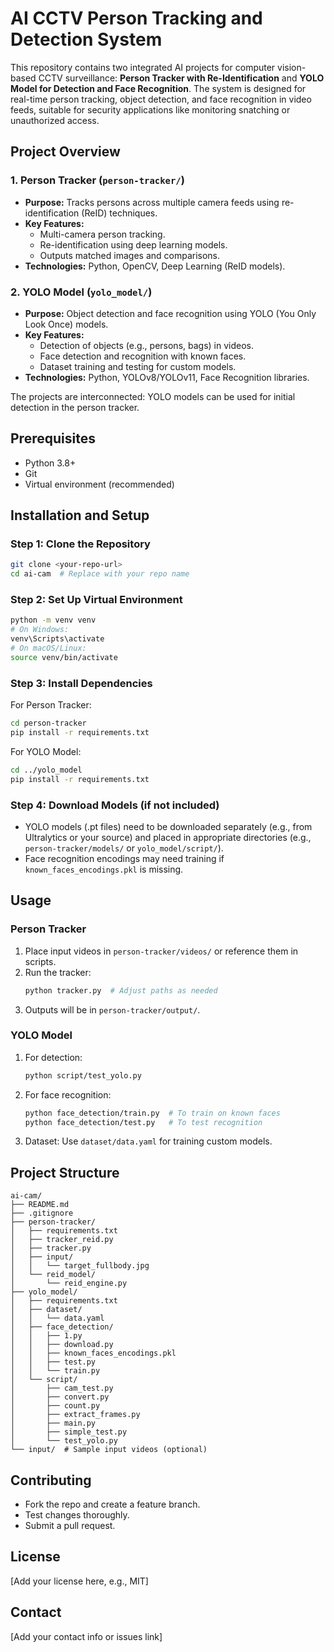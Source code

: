 # AI CCTV Person Tracking and Detection System

This repository contains two integrated AI projects for computer vision-based CCTV surveillance: **Person Tracker with Re-Identification** and **YOLO Model for Detection and Face Recognition**. The system is designed for real-time person tracking, object detection, and face recognition in video feeds, suitable for security applications like monitoring snatching or unauthorized access.

## Project Overview

### 1. Person Tracker (`person-tracker/`)
- **Purpose:** Tracks persons across multiple camera feeds using re-identification (ReID) techniques.
- **Key Features:**
  - Multi-camera person tracking.
  - Re-identification using deep learning models.
  - Outputs matched images and comparisons.
- **Technologies:** Python, OpenCV, Deep Learning (ReID models).

### 2. YOLO Model (`yolo_model/`)
- **Purpose:** Object detection and face recognition using YOLO (You Only Look Once) models.
- **Key Features:**
  - Detection of objects (e.g., persons, bags) in videos.
  - Face detection and recognition with known faces.
  - Dataset training and testing for custom models.
- **Technologies:** Python, YOLOv8/YOLOv11, Face Recognition libraries.

The projects are interconnected: YOLO models can be used for initial detection in the person tracker.

## Prerequisites
- Python 3.8+
- Git
- Virtual environment (recommended)

## Installation and Setup

### Step 1: Clone the Repository
```bash
git clone <your-repo-url>
cd ai-cam  # Replace with your repo name
```

### Step 2: Set Up Virtual Environment
```bash
python -m venv venv
# On Windows:
venv\Scripts\activate
# On macOS/Linux:
source venv/bin/activate
```

### Step 3: Install Dependencies
For Person Tracker:
```bash
cd person-tracker
pip install -r requirements.txt
```

For YOLO Model:
```bash
cd ../yolo_model
pip install -r requirements.txt
```

### Step 4: Download Models (if not included)
- YOLO models (.pt files) need to be downloaded separately (e.g., from Ultralytics or your source) and placed in appropriate directories (e.g., `person-tracker/models/` or `yolo_model/script/`).
- Face recognition encodings may need training if `known_faces_encodings.pkl` is missing.

## Usage

### Person Tracker
1. Place input videos in `person-tracker/videos/` or reference them in scripts.
2. Run the tracker:
   ```bash
   python tracker.py  # Adjust paths as needed
   ```
3. Outputs will be in `person-tracker/output/`.

### YOLO Model
1. For detection:
   ```bash
   python script/test_yolo.py
   ```
2. For face recognition:
   ```bash
   python face_detection/train.py  # To train on known faces
   python face_detection/test.py   # To test recognition
   ```
3. Dataset: Use `dataset/data.yaml` for training custom models.

## Project Structure
```
ai-cam/
├── README.md
├── .gitignore
├── person-tracker/
│   ├── requirements.txt
│   ├── tracker_reid.py
│   ├── tracker.py
│   ├── input/
│   │   └── target_fullbody.jpg
│   └── reid_model/
│       └── reid_engine.py
├── yolo_model/
│   ├── requirements.txt
│   ├── dataset/
│   │   └── data.yaml
│   ├── face_detection/
│   │   ├── 1.py
│   │   ├── download.py
│   │   ├── known_faces_encodings.pkl
│   │   ├── test.py
│   │   └── train.py
│   └── script/
│       ├── cam_test.py
│       ├── convert.py
│       ├── count.py
│       ├── extract_frames.py
│       ├── main.py
│       ├── simple_test.py
│       └── test_yolo.py
└── input/  # Sample input videos (optional)
```

## Contributing
- Fork the repo and create a feature branch.
- Test changes thoroughly.
- Submit a pull request.

## License
[Add your license here, e.g., MIT]

## Contact
[Add your contact info or issues link]
